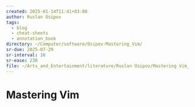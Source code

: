 ```yaml
---
created: 2025-01-14T11:41+03:00
author: Ruslan Osipov
tags:
  - blog
  - cheat-sheets
  - annotation_book
directory: ~/Computer/software/Osipov-Mastering_Vim/
sr-due: 2025-07-29
sr-interval: 16
sr-ease: 230
file: ~/Arts_and_Entertainment/literature/Ruslan Osipov/Mastering Vim_ Build a Software Development Environment With Vim and Neovim (1311)/Mastering Vim_ Build a Software Developmen - Ruslan Osipov.pdf
---
```


# Mastering Vim
